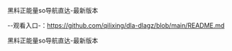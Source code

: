 黑料正能量so导航直达-最新版本

--观看入口-：https://github.com/qilixing/dla-dlagz/blob/main/README.md

黑料正能量so导航直达-最新版本
